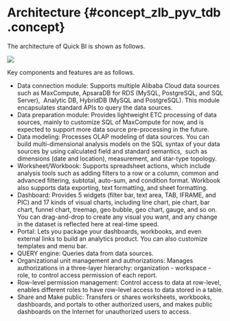 # Architecture {#concept_zlb_pyv_tdb .concept}

The architecture of Quick BI is shown as follows.

![](http://static-aliyun-doc.oss-cn-hangzhou.aliyuncs.com/assets/img/9064/1012_en-US.png)

Key components and features are as follows.

-   Data connection module: Supports multiple Alibaba Cloud data sources such as MaxCompute, ApsaraDB for RDS \(MySQL, PostgreSQL, and SQL Server\),  Analytic DB, HybridDB \(MySQL and PostgreSQL\). This module encapsulates standard APIs to query the data sources.
-   Data preparation module: Provides lightweight ETC processing of data sources, mainly to customize SQL of MaxCompute for now, and is expected to support more data source pre-processing in the future.
-   Data modeling: Processes OLAP modeling of data sources. You can build multi-dimensional analysis models on the SQL syntax of your data sources by using calculated field and standard semantics,  such as dimensions \(date and location\), measurement, and star-type topology.
-   Worksheet/Workbook: Supports spreadsheet actions, which include analysis tools such as adding filters to a row or a column, common and advanced filtering, subtotal, auto-sum, and condition format. Workbook also supports data exporting, text formatting, and sheet formatting.
-   Dashboard: Provides 5 widgets \(filter bar, text area, TAB, IFRAME, and PIC\) and 17 kinds of visual charts, including line chart, pie chart, bar chart, funnel chart, treemap, geo bubble, geo chart, gauge, and so on.  You can drag-and-drop to create any visual you want, and any change in the dataset is reflected here at real-time speed.
-   Portal: Lets you package your dashboards, workbooks, and even external links to build an analytics product. You can also customize templates and menu bar.
-   QUERY engine: Queries data from data sources.
-   Organizational unit management and authorizations: Manages authorizations in a three-layer hierarchy: organization - workspace - role, to control access permission of each report.
-   Row-level permission management: Control access to data at row-level, enables different roles to have row-level access to data stored in a table.
-   Share and Make public: Transfers or shares worksheets, workbooks, dashboards, and portals to other authorized users, and makes public dashboards on the Internet for unauthorized users to access.

